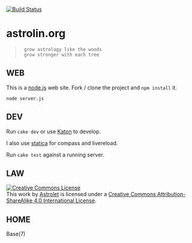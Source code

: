 [![Build Status](https://secure.travis-ci.org/astrolet/astrolin.png)](http://travis-ci.org/astrolet/astrolin)

# astrolin.org


>      grow astrology like the woods
>      grow stronger with each tree


## WEB

This is a [node.js](http://nodejs.org) web site.
Fork / clone the project and `npm install` it.

    node server.js


## DEV

Run `cake dev` or use [Katon](https://github.com/typicode/katon) to develop.

I also use [statica](https://github.com/orlin/statica) for compass and livereload.

Run `cake test` against a running server.


## LAW

<a rel="license" href="http://creativecommons.org/licenses/by-sa/4.0/"><img alt="Creative Commons License" style="border-width:0" src="https://i.creativecommons.org/l/by-sa/4.0/88x31.png" /></a><br />This work by <a xmlns:cc="http://creativecommons.org/ns#" href="http://astrolin.org" property="cc:attributionName" rel="cc:attributionURL">Astrolet</a> is licensed under a <a rel="license" href="http://creativecommons.org/licenses/by-sa/4.0/">Creative Commons Attribution-ShareAlike 4.0 International License</a>.


## HOME

Base(7)
